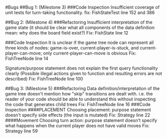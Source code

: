 #Bugs
##Bug 1: (Milestone 3)
###Code Inspection
Insufficient coverage of unit tests for turn-taking functionality.
fix: FishStateTest line 152 and 386

##Bug 2: (Milestone 4)
###Refactoring
Insufficient interpretation of the game state
(it should be clear what all components of the data definition mean:
why does the board field exist?)
Fix: FishState line 12

###Code Inspection
It is unclear if the game tree node can represent all three kinds of nodes:
game-is-over, current-player-is-stuck, and current-player-can-move;
only current-player-can-move is obvious
Fix: FishTreeNode line 14

Signature/purpose statement does not explain the first query functionality clearly
(Possible illegal actions given to function and resulting errors are not described)
Fix: FishTreeNode line 100

##Bug 3: (Milestone 5)
###Refactoring
Data definition/interpretation of the game tree doesn't mention
how "skip" transitions are dealt with. i.e. the reader of your code should be able to understand this
without inspecting the code that generates child trees
Fix: FishTreeNode line 16
###Code Inspection
####PLACEMENT
Choosing placement: purpose statement doesn't specify side effects
(the input <INSERT SMTH LIKE State> is mutated)
Fix: Strategy line 22
####Movement
Choosing turn action: purpose statement doesn't specify what happens
when the current player does not have valid moves
Fix: Strategy line 59